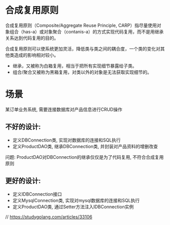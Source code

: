 # 合成复用原则
合成复用原则（Composite/Aggregate Reuse Principle, CARP）指尽量使用对象组合（has-a）或对象聚合（contanis-a）的方式实现代码复用，而不是用继承关系达到代码复用的目的。

合成复用原则可以使系统更加灵活，降低类与类之间的耦合度，一个类的变化对其他类造成的影响相对较小。

- 继承，又被称为白箱复用，相当于把所有实现细节暴露给子类。
- 组合/聚合又被称为黑箱复用，对类以外的对象是无法获取实现细节的。


# 场景
某订单业务系统, 需要连接数据库对产品信息进行CRUD操作

## 不好的设计:
 - 定义DBConnection类, 实现对数据库的连接和SQL执行
 - 定义ProductDAO类, 继承DBConnection类, 并封装对产品资料的增删改查

问题: ProductDAO对DBConnection的继承仅仅是为了代码复用, 不符合合成复用原则

## 更好的设计:
- 定义IDBConnection接口
- 定义MysqlConnection类, 实现对mysql数据库的连接和SQL执行
- 定义ProductDAO类, 通过Setter方法注入IDBConnection实例






























// https://studygolang.com/articles/33106